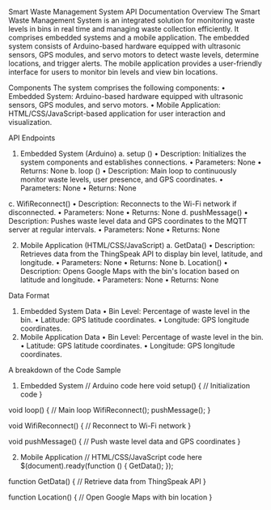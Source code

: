 Smart Waste Management System API Documentation
Overview
The Smart Waste Management System is an integrated solution for monitoring waste levels in bins in real time and managing waste collection efficiently. It comprises embedded systems and a mobile application. The embedded system consists of Arduino-based hardware equipped with ultrasonic sensors, GPS modules, and servo motors to detect waste levels, determine locations, and trigger alerts. The mobile application provides a user-friendly interface for users to monitor bin levels and view bin locations.

Components
The system comprises the following components:
•	Embedded System: Arduino-based hardware equipped with ultrasonic sensors, GPS modules, and servo motors.
•	Mobile Application: HTML/CSS/JavaScript-based application for user interaction and visualization.

API Endpoints
1. Embedded System (Arduino)
a. setup ()
•	Description: Initializes the system components and establishes connections.
•	Parameters: None
•	Returns: None
b. loop ()
•	Description: Main loop to continuously monitor waste levels, user presence, and GPS coordinates.
•	Parameters: None
•	Returns: None

c. WifiReconnect()
•	Description: Reconnects to the Wi-Fi network if disconnected.
•	Parameters: None
•	Returns: None
d. pushMessage()
•	Description: Pushes waste level data and GPS coordinates to the MQTT server at regular intervals.
•	Parameters: None
•	Returns: None

2. Mobile Application (HTML/CSS/JavaScript)
a. GetData()
•	Description: Retrieves data from the ThingSpeak API to display bin level, latitude, and longitude.
•	Parameters: None
•	Returns: None
b. Location()
•	Description: Opens Google Maps with the bin's location based on latitude and longitude.
•	Parameters: None
•	Returns: None

Data Format
1. Embedded System Data
•	Bin Level: Percentage of waste level in the bin.
•	Latitude: GPS latitude coordinates.
•	Longitude: GPS longitude coordinates.
2. Mobile Application Data
•	Bin Level: Percentage of waste level in the bin.
•	Latitude: GPS latitude coordinates.
•	Longitude: GPS longitude coordinates.

A breakdown of the Code Sample
1. Embedded System
// Arduino code here
void setup() {
    // Initialization code
}

void loop() {
    // Main loop
    WifiReconnect();
    pushMessage();
}

void WifiReconnect() {
    // Reconnect to Wi-Fi network
}

void pushMessage() {
    // Push waste level data and GPS coordinates
}

2. Mobile Application
// HTML/CSS/JavaScript code here
$(document).ready(function () {
    GetData();
});

function GetData() {
    // Retrieve data from ThingSpeak API
}

function Location() {
    // Open Google Maps with bin location
}






